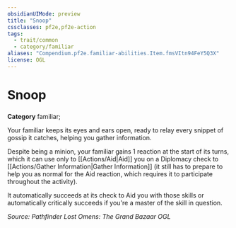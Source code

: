 ```yaml
---
obsidianUIMode: preview
title: "Snoop"
cssclasses: pf2e,pf2e-action
tags:
  - trait/common
  - category/familiar
aliases: "Compendium.pf2e.familiar-abilities.Item.fmsVItn94FeY5Q3X"
license: OGL
---
```

# Snoop

### 

**Category** familiar; 




Your familiar keeps its eyes and ears open, ready to relay every snippet of gossip it catches, helping you gather information.

Despite being a minion, your familiar gains 1 reaction at the start of its turns, which it can use only to [[Actions/Aid|Aid]] you on a Diplomacy check to [[Actions/Gather Information|Gather Information]] (it still has to prepare to help you as normal for the Aid reaction, which requires it to participate throughout the activity).

It automatically succeeds at its check to Aid you with those skills or automatically critically succeeds if you're a master of the skill in question.

*Source: Pathfinder Lost Omens: The Grand Bazaar*
*OGL*